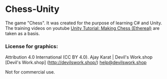 # Chess-Unity
The game "Chess". 
It was created for the purpose of learning C# and Unity.
The training videos on youtube [Unity Tutorial: Making Chess (Ethereal)](https://www.youtube.com/watch?v=lFZeeTZ29w0&list=PLXV-vjyZiT4b7WGjgiqMy422AVyMaigl1&ab_channel=Etredal) are taken as a basis.

### License for graphics:
Attribution 4.0 International (CC BY 4.0).
Ajay Karat | Devil's Work.shop
[Devil's Work.shop] (http://devilswork.shop/)
help@devilswork.shop

Not for commercial use.
